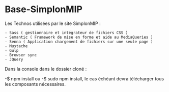 # Base-SimplonMIP

Les Technos utilisées par le site SimplonMIP :

    - Sass ( gestionnaire et intégrateur de fichiers CSS )
    - Semantic ( Framework de mise en forme et aide au MediaQueries )
    - Senna ( Application chargement de fichiers sur une seule page )
    - Mustache 
    - Gulp 
    - Browser sync
    - JQuery
    
Dans la console dans le dossier cloné : 

-$ npm install ou -$ sudo npm install, le cas échéant devra télécharger tous les composants nécessaires.